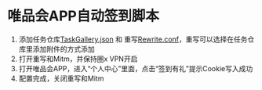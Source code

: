 # 唯品会APP自动签到脚本

1. 添加任务仓库[TaskGallery.json](https://raw.githubusercontent.com/panghujiajia/QuantumultX/master/WPH/TaskGallery.json) 和 重写[Rewrite.conf](https://raw.githubusercontent.com/panghujiajia/QuantumultX/master/WPH/Rewrite.conf)，重写可以选择在任务仓库里添加附件的方式添加
2. 打开重写和Mitm，并保持圈x VPN开启
3. 打开唯品会APP，进入“个人中心”里面，点击“签到有礼”提示Cookie写入成功
4. 配置完成，关闭重写和Mitm